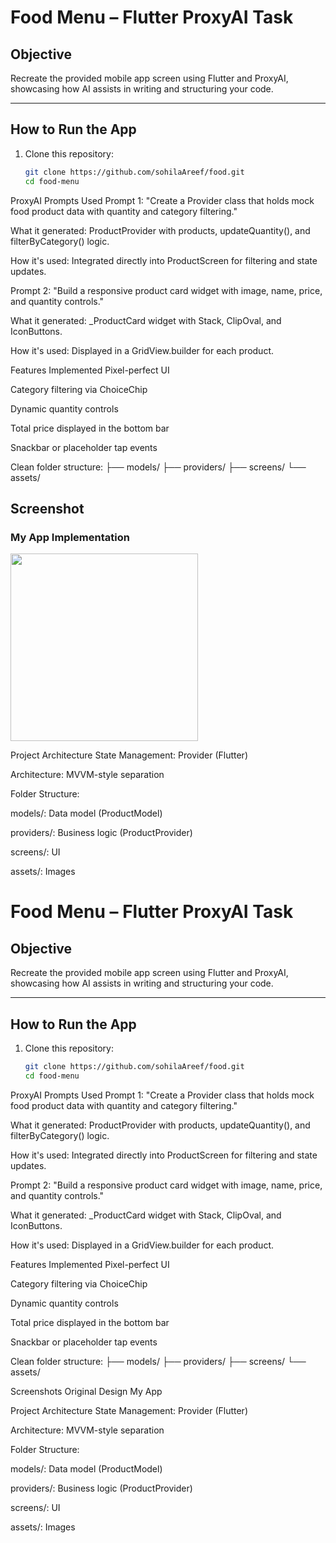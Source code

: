 # Food Menu – Flutter ProxyAI Task

## Objective
Recreate the provided mobile app screen using Flutter and ProxyAI, showcasing how AI assists in writing and structuring your code.

---

## How to Run the App

1. Clone this repository:
   ```bash
   git clone https://github.com/sohilaAreef/food.git
   cd food-menu

ProxyAI Prompts Used
Prompt 1:
"Create a Provider class that holds mock food product data with quantity and category filtering."

What it generated: ProductProvider with products, updateQuantity(), and filterByCategory() logic.

How it's used: Integrated directly into ProductScreen for filtering and state updates.

Prompt 2:
"Build a responsive product card widget with image, name, price, and quantity controls."

What it generated: _ProductCard widget with Stack, ClipOval, and IconButtons.

How it's used: Displayed in a GridView.builder for each product.

Features Implemented
Pixel-perfect UI

Category filtering via ChoiceChip

Dynamic quantity controls

Total price displayed in the bottom bar

Snackbar or placeholder tap events

Clean folder structure:
├── models/
├── providers/
├── screens/
└── assets/

## Screenshot

### My App Implementation

<img src="assets/screenshots/my_app.png" width="300" />


Project Architecture
State Management: Provider (Flutter)

Architecture: MVVM-style separation

Folder Structure:

models/: Data model (ProductModel)

providers/: Business logic (ProductProvider)

screens/: UI

assets/: Images



# Food Menu – Flutter ProxyAI Task

## Objective
Recreate the provided mobile app screen using Flutter and ProxyAI, showcasing how AI assists in writing and structuring your code.

---

## How to Run the App

1. Clone this repository:
   ```bash
   git clone https://github.com/sohilaAreef/food.git
   cd food-menu

ProxyAI Prompts Used
Prompt 1:
"Create a Provider class that holds mock food product data with quantity and category filtering."

What it generated: ProductProvider with products, updateQuantity(), and filterByCategory() logic.

How it's used: Integrated directly into ProductScreen for filtering and state updates.

Prompt 2:
"Build a responsive product card widget with image, name, price, and quantity controls."

What it generated: _ProductCard widget with Stack, ClipOval, and IconButtons.

How it's used: Displayed in a GridView.builder for each product.

Features Implemented
Pixel-perfect UI

Category filtering via ChoiceChip

Dynamic quantity controls

Total price displayed in the bottom bar

Snackbar or placeholder tap events

Clean folder structure:
├── models/
├── providers/
├── screens/
└── assets/

Screenshots
Original Design	My App

Project Architecture
State Management: Provider (Flutter)

Architecture: MVVM-style separation

Folder Structure:

models/: Data model (ProductModel)

providers/: Business logic (ProductProvider)

screens/: UI

assets/: Images

